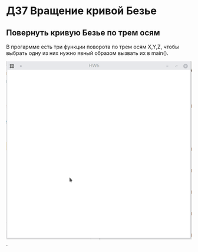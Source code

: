 # ДЗ7 Вращение кривой Безье
## Повернуть кривую Безье по трем осям
В прогармме есть три функции поворота по трем осям X,Y,Z, чтобы выбрать одну из них нужно явный образом вызвать их в main(). 

![Alt text](Data/LR7.gif).
